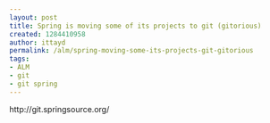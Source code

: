 ```yaml
---
layout: post
title: Spring is moving some of its projects to git (gitorious)
created: 1284410958
author: ittayd
permalink: /alm/spring-moving-some-its-projects-git-gitorious
tags:
- ALM
- git
- git spring
---
```

<p>http://git.springsource.org/</p>
